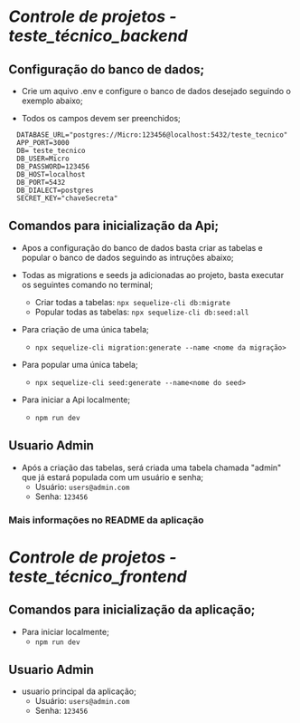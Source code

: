 # *Controle de projetos - teste_técnico_backend*

## Configuração do banco de dados; 
- Crie um aquivo .env e configure o banco de dados desejado seguindo o exemplo abaixo;

- Todos os campos devem ser preenchidos;
```
  DATABASE_URL="postgres://Micro:123456@localhost:5432/teste_tecnico"
  APP_PORT=3000
  DB= teste_tecnico
  DB_USER=Micro
  DB_PASSWORD=123456
  DB_HOST=localhost
  DB_PORT=5432
  DB_DIALECT=postgres
  SECRET_KEY="chaveSecreta"
```
 
## Comandos para inicialização da Api; 
- Apos a configuração do banco de dados basta criar as tabelas e popular o banco de dados seguindo as intruções abaixo; 

- Todas as migrations e seeds ja adicionadas ao projeto, basta executar os seguintes comando no terminal; 
  - Criar todas a tabelas: `npx sequelize-cli db:migrate` 
  - Popular todas as tabelas: `npx sequelize-cli db:seed:all`
  
- Para criação de uma única tabela;
  - `npx sequelize-cli migration:generate --name <nome da migração>`
 
- Para popular uma única tabela;
  - `npx sequelize-cli seed:generate --name<nome do seed>`

- Para iniciar a Api localmente;
  - `npm run dev`

## Usuario Admin 
  - Após a criação das tabelas, será criada uma tabela chamada "admin" que já estará populada com um usuário e senha;   
    - Usuário: `users@admin.com`
    - Senha:  `123456`

### Mais informações no README da aplicação 


# *Controle de projetos - teste_técnico_frontend*

## Comandos para inicialização da aplicação; 

- Para iniciar localmente;
  - `npm run dev`

## Usuario Admin 
  - usuario principal da aplicação;   
    - Usuário: `users@admin.com`
    - Senha:  `123456`
